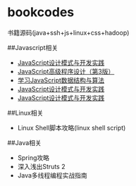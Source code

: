 # bookcodes
书籍源码(java+ssh+js+linux+css+hadoop)

##Javascript相关
+ [JavaScript设计模式与开发实践](暂无)
+ [JavaScript高级程序设计（第3版）](暂无) 
+ [学习JavaScript数据结构与算法](暂无) 
+ [JavaScript设计模式与开发实践](暂无) 
+ [JavaScript设计模式与开发实践](暂无)

##Linux相关
+ Linux Shell脚本攻略(linux shell script)

##Java相关
+ Spring攻略
+ 深入浅出Struts 2
+ Java多线程编程实战指南